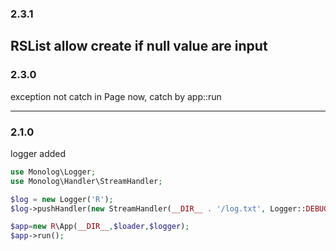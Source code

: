 ### 2.3.1
RSList allow create if null value are input
---

### 2.3.0
exception not catch in Page now, catch by app::run

---

### 2.1.0

logger added

```php
use Monolog\Logger;
use Monolog\Handler\StreamHandler;

$log = new Logger('R');
$log->pushHandler(new StreamHandler(__DIR__ . '/log.txt', Logger::DEBUG));

$app=new R\App(__DIR__,$loader,$logger);
$app->run();
```